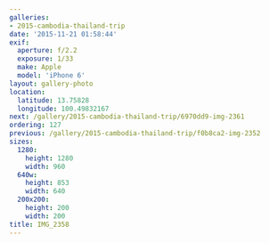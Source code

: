 ```yaml
---
galleries:
- 2015-cambodia-thailand-trip
date: '2015-11-21 01:58:44'
exif:
  aperture: f/2.2
  exposure: 1/33
  make: Apple
  model: 'iPhone 6'
layout: gallery-photo
location:
  latitude: 13.75828
  longitude: 100.49832167
next: /gallery/2015-cambodia-thailand-trip/6970dd9-img-2361
ordering: 127
previous: /gallery/2015-cambodia-thailand-trip/f0b8ca2-img-2352
sizes:
  1280:
    height: 1280
    width: 960
  640w:
    height: 853
    width: 640
  200x200:
    height: 200
    width: 200
title: IMG_2358
---
```


